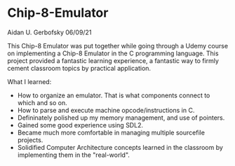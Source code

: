 # Chip-8-Emulator

Aidan U. Gerbofsky
06/09/21

This Chip-8 Emulator was put together while going through a Udemy course on implementing a Chip-8 Emulator in the C programming language. This project
provided a fantastic learning experience, a fantastic way to firmly cement classroom topics by practical application.

What I learned:
  - How to organize an emulator. That is what components connect to which and so on.
  - How to parse and execute machine opcode/instructions in C.
  - Defininately polished up my memory management, and use of pointers.
  - Gained some good experience using SDL2.
  - Became much more comfortable in managing multiple sourcefile projects.
  - Solidified Computer Architecture concepts learned in the classroom by implementing them in the "real-world".

